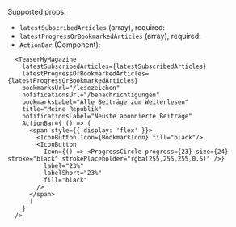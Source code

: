 Supported props:

- `latestSubscribedArticles` (array), required:
- `latestProgressOrBookmarkedArticles` (array), required:
- `ActionBar` (Component):

```react|responsive
  <TeaserMyMagazine
    latestSubscribedArticles={latestSubscribedArticles}
    latestProgressOrBookmarkedArticles={latestProgressOrBookmarkedArticles}
    bookmarksUrl="/lesezeichen"
    notificationsUrl="/benachrichtigungen"
    bookmarksLabel="Alle Beiträge zum Weiterlesen"
    title="Meine Republik"
    notificationsLabel="Neuste abonnierte Beiträge"
    ActionBar={ () => (
      <span style={{ display: 'flex' }}>
        <IconButton Icon={BookmarkIcon} fill="black"/>
        <IconButton
          Icon={() => <ProgressCircle progress={23} size={24} stroke="black" strokePlaceholder="rgba(255,255,255,0.5)" />}
          label="23%"
          labelShort="23%"
          fill="black"
        />
      </span>
      )
    }
  />
```
